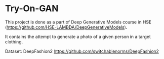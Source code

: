 # Try-On-GAN

This project is done as a part of Deep Generative Models course in HSE (https://github.com/HSE-LAMBDA/DeepGenerativeModels).

It contains the attempt to generate a photo of a given person in a target clothing. 

Dataset: DeepFashion2 https://github.com/switchablenorms/DeepFashion2
